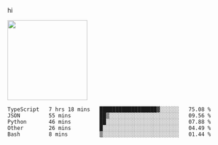 hi

<img height="180em" src="https://github-readme-stats.vercel.app/api?username=AProductiveNerd&show_icons=true&hide_border=true&&count_private=true&include_all_commits=true" />

<!--START_SECTION:waka-->
```text
TypeScript   7 hrs 18 mins   ██████████████████▓░░░░░░   75.08 % 
JSON         55 mins         ██▒░░░░░░░░░░░░░░░░░░░░░░   09.56 % 
Python       46 mins         ██░░░░░░░░░░░░░░░░░░░░░░░   07.88 % 
Other        26 mins         █░░░░░░░░░░░░░░░░░░░░░░░░   04.49 % 
Bash         8 mins          ▒░░░░░░░░░░░░░░░░░░░░░░░░   01.44 % 
```
<!--END_SECTION:waka-->
